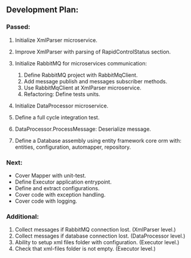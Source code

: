 ## Development Plan:

### Passed:

1. Initialize XmlParser microservice.
2. Improve XmlParser with parsing of RapidControlStatus section.
3. Initialize RabbitMQ for microservices communication:

   1. Define RabbitMQ project with RabbitMqClient.
   2. Add message publish and messages subscriber methods.
   3. Use RabbitMqClient at XmlParser microservice.
   4. Refactoring: Define tests units.

4. Initialize DataProcessor microservice.
5. Define a full cycle integration test.
6. DataProcessor.ProcessMessage: Deserialize message.
7. Define a Database assembly using entity framework core orm with: entities, configuration, automapper, repository.

### Next:
- Cover Mapper with unit-test.
- Define Executor application entrypoint.
- Define and extract configurations.
- Cover code with exception handling.
- Cover code with logging.

### Additional:

1. Collect messages if RabbitMQ connection lost. (XmlParser level.)
2. Collect messages if database connection lost. (DataProcessor level.)
3. Ability to setup xml files folder with configuration. (Executor level.)
4. Check that xml-files folder is not empty. (Executor level.)